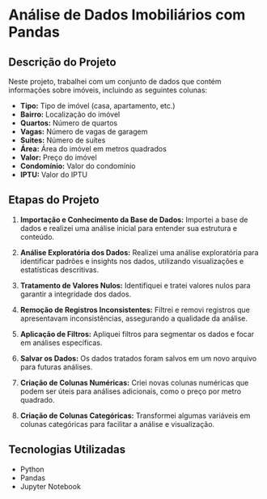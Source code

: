 # Análise de Dados Imobiliários com Pandas

## Descrição do Projeto

Neste projeto, trabalhei com um conjunto de dados que contém informações sobre imóveis, incluindo as seguintes colunas:

- **Tipo:** Tipo de imóvel (casa, apartamento, etc.)
- **Bairro:** Localização do imóvel
- **Quartos:** Número de quartos
- **Vagas:** Número de vagas de garagem
- **Suites:** Número de suítes
- **Área:** Área do imóvel em metros quadrados
- **Valor:** Preço do imóvel
- **Condomínio:** Valor do condomínio
- **IPTU:** Valor do IPTU

## Etapas do Projeto

1. **Importação e Conhecimento da Base de Dados:** Importei a base de dados e realizei uma análise inicial para entender sua estrutura e conteúdo.

2. **Análise Exploratória dos Dados:** Realizei uma análise exploratória para identificar padrões e insights nos dados, utilizando visualizações e estatísticas descritivas.

3. **Tratamento de Valores Nulos:** Identifiquei e tratei valores nulos para garantir a integridade dos dados.

4. **Remoção de Registros Inconsistentes:** Filtrei e removi registros que apresentavam inconsistências, assegurando a qualidade da análise.

5. **Aplicação de Filtros:** Apliquei filtros para segmentar os dados e focar em análises específicas.

6. **Salvar os Dados:** Os dados tratados foram salvos em um novo arquivo para futuras análises.

7. **Criação de Colunas Numéricas:** Criei novas colunas numéricas que podem ser úteis para análises adicionais, como o preço por metro quadrado.

8. **Criação de Colunas Categóricas:** Transformei algumas variáveis em colunas categóricas para facilitar a análise e visualização.

## Tecnologias Utilizadas

- Python
- Pandas
- Jupyter Notebook
